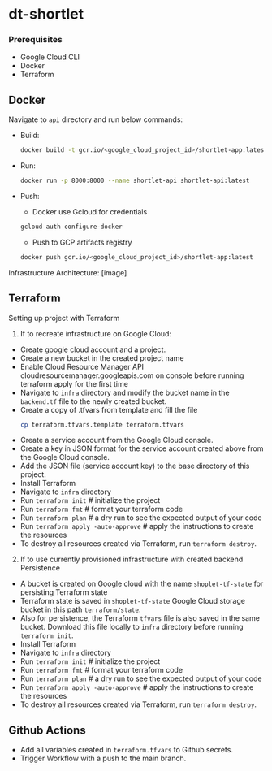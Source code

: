 # dt-shortlet

### Prerequisites
- Google Cloud CLI
- Docker
- Terraform


## Docker
Navigate to `api` directory and run below commands:
- Build:
    ```bash
    docker build -t gcr.io/<google_cloud_project_id>/shortlet-app:latest .
    ```

- Run:
    ```bash
    docker run -p 8000:8000 --name shortlet-api shortlet-api:latest
    ```

- Push:
    - Docker use Gcloud for credentials
    ```bash
    gcloud auth configure-docker
    ```

    - Push to GCP artifacts registry
    ```bash
    docker push gcr.io/<google_cloud_project_id>/shortlet-app:latest
    ```

Infrastructure Architecture:
[image]

## Terraform
Setting up project with Terraform

1. If to recreate infrastructure on Google Cloud:
- Create google cloud account and a project.
- Create a new bucket in the created project name
- Enable Cloud Resource Manager API cloudresourcemanager.googleapis.com on console before running terraform apply for the first time
- Navigate to `infra` directory and modify the bucket name in the `backend.tf` file to the newly created bucket.
- Create a copy of .tfvars from template and fill the file
    ```bash
    cp terraform.tfvars.template terraform.tfvars
    ```
- Create a service account from the Google Cloud console.
- Create a key in JSON format for the service account created above from the Google Cloud console.
- Add the JSON file (service account key) to the base directory of this project.
- Install Terraform
- Navigate to `infra` directory
- Run `terraform init` # initialize the project
- Run `terraform fmt` # format your terraform code
- Run `terraform plan` # a dry run to see the expected output of your code
- Run `terraform apply -auto-approve` # apply the instructions to create the resources
- To destroy all resources created via Terraform, run `terraform destroy`.

2. If to use currently provisioned infrastructure with created backend Persistence
- A bucket is created on Google cloud with the name `shoplet-tf-state` for persisting Terraform state
- Terraform state is saved in `shoplet-tf-state` Google Cloud storage bucket in this path `terraform/state`.
- Also for persistence, the Terraform `tfvars` file is also saved in the same bucket. Download this file locally to `infra` directory before running `terraform init`.
- Install Terraform
- Navigate to `infra` directory
- Run `terraform init` # initialize the project
- Run `terraform fmt` # format your terraform code
- Run `terraform plan` # a dry run to see the expected output of your code
- Run `terraform apply -auto-approve` # apply the instructions to create the resources
- To destroy all resources created via Terraform, run `terraform destroy`.


## Github Actions
- Add all variables created in `terraform.tfvars` to Github secrets.
- Trigger Workflow with a push to the main branch.
